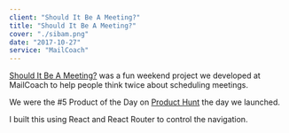 ```yaml
---
client: "Should It Be A Meeting?"
title: "Should It Be A Meeting?"
cover: "./sibam.png"
date: "2017-10-27"
service: "MailCoach"
---
```


[Should It Be A Meeting?](https://shoulditbeameeting.com/#/) was a fun weekend project we developed at MailCoach to help people think twice about scheduling meetings.

We were the #5 Product of the Day on [Product Hunt](https://www.producthunt.com/posts/should-it-be-a-meeting) the day we launched.

I built this using React and React Router to control the navigation. 
